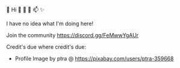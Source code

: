 👋 Hi 👀 🌱 💞️ 📫 ✨

I have no idea what I'm doing here!

Join the community https://discord.gg/FeMwwYgAUr

Credit's due where credit's due:
- Profile Image by ptra @ https://pixabay.com/users/ptra-359668

